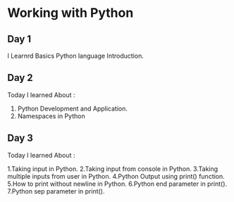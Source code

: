 # Working with Python

## Day 1 

I Learnrd  Basics Python language Introduction.

## Day 2

Today I learned About :

 1. Python  Development and Application.
 2. Namespaces in Python

## Day 3
Today I learned About :

 1.Taking input in Python.
 2.Taking input from console in Python.
 3.Taking multiple inputs from user in Python.
 4.Python Output using print() function.
 5.How to print without newline in Python.
 6.Python end parameter in print().
 7.Python sep parameter in print().

  
  
  
